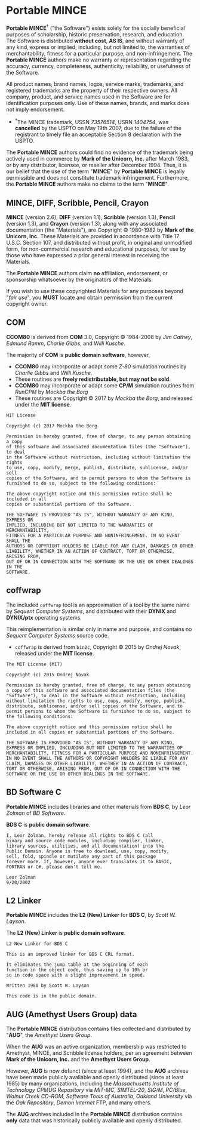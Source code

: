 # Portable MINCE

**Portable MINCE**<sup>†</sup> ("the Software") exists solely for the socially beneficial purposes of scholarship, historic preservation, research, and education. The Software is distributed **without cost**, **AS IS**, and without warranty of any kind, express or implied, including, but not limited to, the warranties of merchantability, fitness for a particular purpose, and non-infringement. The **Portable MINCE** authors make no warranty or representation regarding the accuracy, currency, completeness, authenticity, reliability, or usefulness of the Software.

All product names, brand names, logos, service marks, trademarks, and registered trademarks are the property of their respective owners. All company, product, and service names used in the Software are for identification purposes only. Use of these names, brands, and marks does not imply endorsement.

* <sup>†</sup>The MINCE trademark, USSN *73576514*, USRN *1404754*, was **cancelled** by the USPTO on May 19th 2007, due to the failure of the registrant to timely file an acceptable Section 8 declaration with the USPTO.

The **Portable MINCE** authors could find no evidence of the trademark being actively used in commerce by **Mark of the Unicorn, Inc.** after March 1983, or by any distributor, licensee, or reseller after December 1994. Thus, it is our belief that the use of the term "**MINCE**" by **Portable MINCE** is legally permissible and does not constitute trademark infringement. Furthermore, the **Portable MINCE** authors make no claims to the term "**MINCE**".

## MINCE, DIFF, Scribble, Pencil, Crayon

**MINCE** (version 2.6), **DIFF** (version 1.1), **Scribble** (version 1.3), **Pencil** (version 1.3), and **Crayon** (version 1.3), along with any associated documentation (the "Materials"), are Copyright © 1980-1982 by **Mark of the Unicorn, Inc.** These Materials are provided in accordance with Title 17 U.S.C. Section 107, and distributed without profit, in original and unmodified form, for non-commercial research and educational purposes, for use by those who have expressed a prior general interest in receiving the Materials.

The **Portable MINCE** authors claim **no** affiliation, endorsement, or sponsorship whatsoever by the originators of the Materials.

If you wish to use these copyrighted Materials for any purposes beyond "*fair use*", you **MUST** locate and obtain permission from the current copyright owner.

## COM

**CCOM80** is derived from **COM** 3.0, Copyright © 1984-2008 by *Jim* *Cathey*, *Edmund* *Ramm*, *Charlie* *Gibbs*, and *Willi* *Kusche*.

The majority of **COM** is **public domain software**, however,

* **CCOM80** may incorporate or adapt some *Z-80* simulation routines by *Charlie* *Gibbs* and *Willi* *Kusche*.
 * These routines are **freely redistributable, but may not be sold**.
* **CCOM80** may incorporate or adapt some **CP/M** simulation routines from *RunCPM* by *Mockba the Borg*
 * These routines are Copyright © 2017 by *Mockba the Borg*, and released under the **MIT license**.

```text
MIT License

Copyright (c) 2017 Mockba the Borg

Permission is hereby granted, free of charge, to any person obtaining a copy
of this software and associated documentation files (the "Software"), to deal
in the Software without restriction, including without limitation the rights
to use, copy, modify, merge, publish, distribute, sublicense, and/or sell
copies of the Software, and to permit persons to whom the Software is
furnished to do so, subject to the following conditions:

The above copyright notice and this permission notice shall be included in all
copies or substantial portions of the Software.

THE SOFTWARE IS PROVIDED "AS IS", WITHOUT WARRANTY OF ANY KIND, EXPRESS OR
IMPLIED, INCLUDING BUT NOT LIMITED TO THE WARRANTIES OF MERCHANTABILITY,
FITNESS FOR A PARTICULAR PURPOSE AND NONINFRINGEMENT. IN NO EVENT SHALL THE
AUTHORS OR COPYRIGHT HOLDERS BE LIABLE FOR ANY CLAIM, DAMAGES OR OTHER
LIABILITY, WHETHER IN AN ACTION OF CONTRACT, TORT OR OTHERWISE, ARISING FROM,
OUT OF OR IN CONNECTION WITH THE SOFTWARE OR THE USE OR OTHER DEALINGS IN THE
SOFTWARE.
```

## coffwrap

The included `coffwrap` tool is an approximation of a tool by the same name by *Sequent Computer Systems*, and distributed with their **DYNIX** and **DYNIX/ptx** operating systems.

This reimplementation is similar only in name and purpose, and contains no *Sequent Computer Systems* source code.

* `coffwrap` is derived from `bin2c`, Copyright © 2015 by *Ondrej* *Novak*, released under the **MIT license**.

```text
The MIT License (MIT)

Copyright (c) 2015 Ondrej Novak

Permission is hereby granted, free of charge, to any person obtaining
a copy of this software and associated documentation files (the
"Software"), to deal in the Software without restriction, including
without limitation the rights to use, copy, modify, merge, publish,
distribute, sublicense, and/or sell copies of the Software, and to
permit persons to whom the Software is furnished to do so, subject to
the following conditions:

The above copyright notice and this permission notice shall be
included in all copies or substantial portions of the Software.

THE SOFTWARE IS PROVIDED "AS IS", WITHOUT WARRANTY OF ANY KIND,
EXPRESS OR IMPLIED, INCLUDING BUT NOT LIMITED TO THE WARRANTIES OF
MERCHANTABILITY, FITNESS FOR A PARTICULAR PURPOSE AND NONINFRINGEMENT.
IN NO EVENT SHALL THE AUTHORS OR COPYRIGHT HOLDERS BE LIABLE FOR ANY
CLAIM, DAMAGES OR OTHER LIABILITY, WHETHER IN AN ACTION OF CONTRACT,
TORT OR OTHERWISE, ARISING FROM, OUT OF OR IN CONNECTION WITH THE
SOFTWARE OR THE USE OR OTHER DEALINGS IN THE SOFTWARE.
```

## BD Software C

**Portable MINCE** includes libraries and other materials from **BDS C**, by *Leor Zolman* of *BD Software*.

**BDS C** is **public domain software**.

```text
I, Leor Zolman, hereby release all rights to BDS C (all
binary and source code modules, including compiler, linker,
library sources, utilities, and all documentation) into the
Public Domain. Anyone is free to download, use, copy, modify,
sell, fold, spindle or mutilate any part of this package
forever more. If, however, anyone ever translates it to BASIC,
FORTRAN or C#, please don't tell me.

Leor Zolman
9/20/2002
```

## L2 Linker

**Portable MINCE** includes the **L2 (New) Linker** for **BDS C**, by *Scott* *W.* *Layson*.

The **L2 (New) Linker** is **public domain software**.

```text
L2 New Linker for BDS C

This is an improved linker for BDS C CRL format.  

It eliminates the jump table at the beginning of each
function in the object code, thus saving up to 10% or
so in code space with a slight improvement in speed.  

Written 1980 by Scott W. Layson

This code is in the public domain.
```

## AUG (Amethyst Users Group) data

The **Portable MINCE** distribution contains files collected and distributed by "**AUG**", the *Amethyst Users Group*. 

When the **AUG** was an active organization, membership was restricted to Amethyst, MINCE, and Scribble license holders, per an agreement between **Mark of the Unicorn, Inc.** and the **Amethyst Users Group**.

However, **AUG** is now defunct (since at least 1994), and the **AUG** archives have been made publicly available and openly distributed (since at least 1985) by many organizations, including the *Massachusetts Institute of Technology* *CPMUG Repository* via *MIT-MC*, *SIMTEL-20*, *SIG/M*, *PC/Blue*, *Walnut Creek CD-ROM*, *Software Tools of Australia*, *Oakland University* via the *Oak Repository*, *Demon Internet* FTP, and many others.

The **AUG** archives included in the **Portable MINCE** distribution contains **only** data that was historically publicly available and openly distributed.
